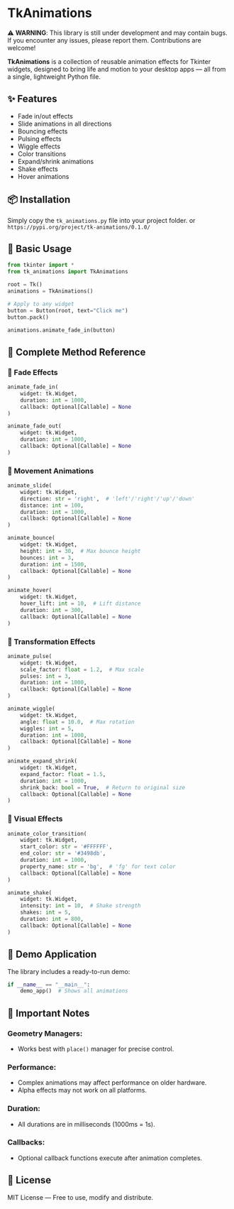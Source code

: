 # TkAnimations

⚠️ **WARNING**: This library is still under development and may contain bugs.  
If you encounter any issues, please report them. Contributions are welcome!

**TkAnimations** is a collection of reusable animation effects for Tkinter widgets, designed to bring life and motion to your desktop apps — all from a single, lightweight Python file.

## ✨ Features

- Fade in/out effects  
- Slide animations in all directions  
- Bouncing effects  
- Pulsing effects  
- Wiggle effects  
- Color transitions  
- Expand/shrink animations  
- Shake effects  
- Hover animations  

## 📦 Installation

Simply copy the `tk_animations.py` file into your project folder.
or `https://pypi.org/project/tk-animations/0.1.0/`

## 🚀 Basic Usage

```python
from tkinter import *
from tk_animations import TkAnimations

root = Tk()
animations = TkAnimations()

# Apply to any widget
button = Button(root, text="Click me")
button.pack()

animations.animate_fade_in(button)
```

## 🧩 Complete Method Reference

### 🔹 Fade Effects

```python
animate_fade_in(
    widget: tk.Widget, 
    duration: int = 1000, 
    callback: Optional[Callable] = None
)

animate_fade_out(
    widget: tk.Widget, 
    duration: int = 1000, 
    callback: Optional[Callable] = None
)
```

### 🔹 Movement Animations

```python
animate_slide(
    widget: tk.Widget, 
    direction: str = 'right',  # 'left'/'right'/'up'/'down'
    distance: int = 100,
    duration: int = 1000,
    callback: Optional[Callable] = None
)

animate_bounce(
    widget: tk.Widget,
    height: int = 30,  # Max bounce height
    bounces: int = 3,
    duration: int = 1500,
    callback: Optional[Callable] = None
)

animate_hover(
    widget: tk.Widget,
    hover_lift: int = 10,  # Lift distance
    duration: int = 300,
    callback: Optional[Callable] = None
)
```

### 🔹 Transformation Effects

```python
animate_pulse(
    widget: tk.Widget,
    scale_factor: float = 1.2,  # Max scale
    pulses: int = 3,
    duration: int = 1000,
    callback: Optional[Callable] = None
)

animate_wiggle(
    widget: tk.Widget,
    angle: float = 10.0,  # Max rotation
    wiggles: int = 5,
    duration: int = 1000,
    callback: Optional[Callable] = None
)

animate_expand_shrink(
    widget: tk.Widget,
    expand_factor: float = 1.5,
    duration: int = 1000,
    shrink_back: bool = True,  # Return to original size
    callback: Optional[Callable] = None
)
```

### 🔹 Visual Effects

```python
animate_color_transition(
    widget: tk.Widget,
    start_color: str = '#FFFFFF',
    end_color: str = '#3498db',
    duration: int = 1000,
    property_name: str = 'bg',  # 'fg' for text color
    callback: Optional[Callable] = None
)

animate_shake(
    widget: tk.Widget,
    intensity: int = 10,  # Shake strength
    shakes: int = 5,
    duration: int = 800,
    callback: Optional[Callable] = None
)
```

## 🧪 Demo Application

The library includes a ready-to-run demo:

```python
if __name__ == "__main__":
    demo_app()  # Shows all animations
```

## 📝 Important Notes

### Geometry Managers:
- Works best with `place()` manager for precise control.

### Performance:
- Complex animations may affect performance on older hardware.
- Alpha effects may not work on all platforms.

### Duration:
- All durations are in milliseconds (1000ms = 1s).

### Callbacks:
- Optional callback functions execute after animation completes.

## 🪪 License

MIT License — Free to use, modify and distribute.